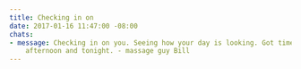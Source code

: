 ```yaml
---
title: Checking in on
date: 2017-01-16 11:47:00 -08:00
chats:
- message: Checking in on you. Seeing how your day is looking. Got time later this
    afternoon and tonight. - massage guy Bill
---
```



